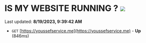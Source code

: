 # IS MY WEBSITE RUNNING ? [![](https://img.shields.io/static/v1?label=Sponsor&message=%E2%9D%A4&logo=GitHub&color=%23fe8e86)](https://github.com/sponsors/<username>)

Last updated: **8/19/2023, 9:39:42 AM**

- `GET` [https://youssefservice.me](https://youssefservice.me) - **Up** (846ms)
